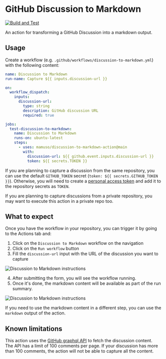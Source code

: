 # GitHub Discussion to Markdown

[![Build and Test](https://github.com/mamuso/discussion-to-markdown-action/actions/workflows/test.yml/badge.svg)](https://github.com/mamuso/discussion-to-markdown-action/actions/workflows/test.yml)

An action for transforming a GitHub Discussion into a markdown output.

## Usage

Create a workflow (e.g. `.github/workflows/discussion-to-markdown.yml`) with the following content:

```yaml
name: Discussion to Markdown
run-name: Capture ${{ inputs.discussion-url }}

on:
  workflow_dispatch:
    inputs:
      discussion-url:
        type: string
        description: GitHub discussion URL
        required: true

jobs:
  test-discussion-to-markdown:
    name: Discussion to Markdown
    runs-on: ubuntu-latest
    steps:
      - uses: mamuso/discussion-to-markdown-action@main
        with:
          discussion-url: ${{ github.event.inputs.discussion-url }}
          token: ${{ secrets.TOKEN }}
```

If you are planning to capture a discussion from the same repository, you can use the default `GITHUB_TOKEN` secret (`token: ${{ secrets.GITHUB_TOKEN }}`). Otherwise, you will need to create a [personal access token](https://docs.github.com/en/github/authenticating-to-github/creating-a-personal-access-token) and add it to the repository secrets as `TOKEN`.

If you are planning to capture discussions from a private repository, you may want to execute this action in a private repo too.

## What to expect

Once you have the workflow in your repository, you can trigger it by going to the Actions tab and:

1. Click on the `Discussion to Markdown` workflow on the navigation
2. Click on the `Run workflow` button
3. Fill the `discussion-url` input with the URL of the discussion you want to capture

![Discussion to Markdown instructions](https://user-images.githubusercontent.com/3992/200104143-ee058437-08dc-4bed-bfe1-132619805d49.png)

4. After submitting the form, you will see the workflow running.
5. Once it's done, the markdown content will be available as part of the run summary.

![Discussion to Markdown instructions](https://user-images.githubusercontent.com/3992/200104472-a2a4dd8a-aeaf-4b37-9cde-46e2c8246231.png)

If you need to use the markdown content in a different step, you can use the `markdown` output of the action.

## Known limitations

This action uses the [GitHub graphql API](https://docs.github.com/en/graphql/overview/explorer) to fetch the discussion content. The API has a limit of 100 comments per page. If your discussion has more than 100 comments, the action will not be able to capture all the content.
